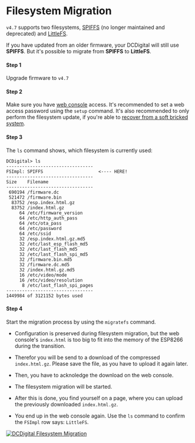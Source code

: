 # Filesystem Migration

`v4.7` supports two filesystems, [SPIFFS](https://github.com/pellepl/spiffs) (no longer maintained and deprecated) and [LittleFS](https://github.com/ARMmbed/littlefs).

If you have updated from an older firmware, your DCDigital will still use **SPIFFS**. But it's possible to migrate from **SPIFFS** to **LittleFS**.

#### Step 1

Upgrade firmware to `v4.7`

#### Step 2

Make sure you have [web console](Web_console.md) access. It's recommended to set a web access password using the `setup` command.
It's also recommended to only perform the filesystem update, if you're able to [recover from a soft bricked system](Recovery.md).

#### Step 3

The `ls` command shows, which filesystem is currently used:

```
DCDigital> ls
---------------------------------
FSImpl: SPIFFS                     <---- HERE!
---------------------------------
Size    Filename
---------------------------------
 690194 /firmware.dc
 521472 /firmware.bin
  83752 /esp.index.html.gz
  83752 /index.html.gz
     64 /etc/firmware_version
     64 /etc/http_auth_pass
     64 /etc/ota_pass
     64 /etc/password
     64 /etc/ssid
     32 /esp.index.html.gz.md5
     32 /etc/last_esp_flash_md5
     32 /etc/last_flash_md5
     32 /etc/last_flash_spi_md5
     32 /firmware.bin.md5
     32 /firmware.dc.md5
     32 /index.html.gz.md5
     16 /etc/video/mode
     16 /etc/video/resolution
      8 /etc/last_flash_spi_pages
---------------------------------
1449984 of 3121152 bytes used
```

#### Step 4

Start the migration process by using the `migratefs` command.

- Configuration is preserved during filesystem migration, but the web console's `index.html` is too big to fit into the memory of the ESP8266 during the transition.

- Therefor you will be send to a download of the compressed `index.html.gz`. Please save the file, as you have to upload it again later.

- Then, you have to acknoledge the download on the web console.

- The filesystem migration will be started.

- After this is done, you find yourself on a page, where you can upload the previously downloaded `index.html.gz`.

- You end up in the web console again. Use the `ls` command to confirm the `FSImpl` row says: `LittleFS`.

[![DCDigital Filesystem Migration](http://dc.i74.de/fs_mig_guide.png)](https://www.youtube.com/watch?v=T64nVHV1DeE "DCDigital Filesystem Migration")
